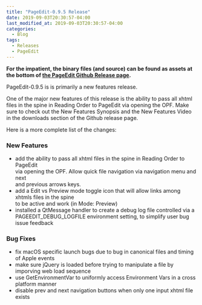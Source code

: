```yaml
---
title: "PageEdit-0.9.5 Release"
date: 2019-09-03T20:30:57-04:00
last_modified_at: 2019-09-03T20:30:57-04:00
categories:
  - Blog
tags:
  - Releases
  - PageEdit
---
```


__For the impatient, the binary files (and source) can be found as assets at the bottom of [the PageEdit Github Release page](https://github.com/Sigil-Ebook/PageEdit/releases/tag/0.9.5).__

PageEdit-0.9.5 is is primarily a new features release.

One of the major new features of this release is the ability to pass all xhtml files in the spine in Reading Order to PageEdit via opening the OPF. Make sure to check out the New Features Synopsis and the New Features Video in the downloads section of the Github release page.

Here is a more complete list of the changes:

### New Features

*   add the ability to pass all xhtml files in the spine in Reading Order to PageEdit  
    via opening the OPF. Allow quick file navigation via navigation menu and next  
    and previous arrows keys.
*   add a Edit vs Preview mode toggle icon that will allow links among xhtmls files in the spine  
    to be active and work (in Mode: Preview)
*   installed a QtMessage handler to create a debug log file controlled via a  
    PAGEEDIT\_DEBUG\_LOGFILE environment setting, to simplify user bug issue feedback
    
    

### Bug Fixes

*   fix macOS specific launch bugs due to bug in canonical files and timing of Apple events
*   make sure jQuery is loaded before trying to manipulate a file by imporving web load sequence
*   use GetEnvironmentVar to uniformly access Environment Vars in a cross platform manner
*   disable prev and next navigation buttons when only one input xhtml file exists